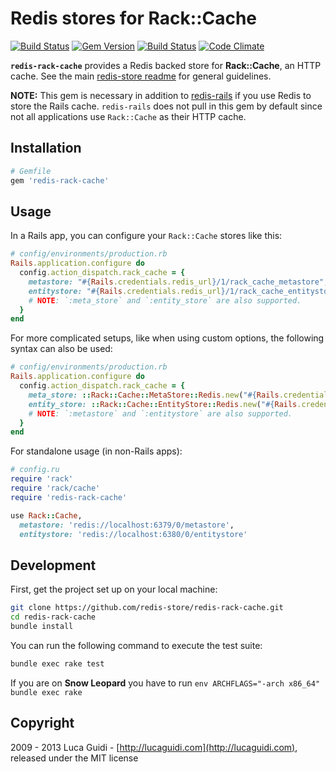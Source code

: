 # Redis stores for Rack::Cache

[![Build Status](https://travis-ci.org/redis-store/redis-rack-cache.svg?branch=master)](https://travis-ci.org/redis-store/redis-rack-cache)
[![Gem Version](https://badge.fury.io/rb/redis-rack-cache.svg)](http://badge.fury.io/rb/redis-rack-cache) [![Build Status](https://secure.travis-ci.org/redis-store/redis-rack-cache.svg?branch=master)](http://travis-ci.org/jodosha/redis-rack-cache?branch=master) [![Code Climate](https://codeclimate.com/github/jodosha/redis-store.svg)](https://codeclimate.com/github/redis-store/redis-rack-cache)

__`redis-rack-cache`__ provides a Redis backed store for __Rack::Cache__, an HTTP cache. See the main [redis-store readme](https://github.com/redis-store/redis-store) for general guidelines.

**NOTE:** This gem is necessary in addition to
[redis-rails](https://github.com/redis-store/redis-rails) if you use
Redis to store the Rails cache. `redis-rails` does not pull in this gem
by default since not all applications use `Rack::Cache` as their HTTP
cache.

## Installation

```ruby
# Gemfile
gem 'redis-rack-cache'
```

## Usage

In a Rails app, you can configure your `Rack::Cache` stores like this:

```ruby
# config/environments/production.rb
Rails.application.configure do
  config.action_dispatch.rack_cache = {
    metastore: "#{Rails.credentials.redis_url}/1/rack_cache_metastore",
    entitystore: "#{Rails.credentials.redis_url}/1/rack_cache_entitystore"
    # NOTE: `:meta_store` and `:entity_store` are also supported.
  }
end
```

For more complicated setups, like when using custom options, the
following syntax can also be used:

```ruby
# config/environments/production.rb
Rails.application.configure do
  config.action_dispatch.rack_cache = {
    meta_store: ::Rack::Cache::MetaStore::Redis.new("#{Rails.credentials.redis_url}/1/rack_cache_metastore", default_ttl: 10.days.to_i),
    entity_store: ::Rack::Cache::EntityStore::Redis.new("#{Rails.credentials.redis_url}/1/rack_cache_entitystore", default_ttl: 120.days.to_i)
    # NOTE: `:metastore` and `:entitystore` are also supported.
  }
end
```

For standalone usage (in non-Rails apps):

```ruby
# config.ru
require 'rack'
require 'rack/cache'
require 'redis-rack-cache'

use Rack::Cache,
  metastore: 'redis://localhost:6379/0/metastore',
  entitystore: 'redis://localhost:6380/0/entitystore'
```

## Development

First, get the project set up on your local machine:

```bash
git clone https://github.com/redis-store/redis-rack-cache.git
cd redis-rack-cache
bundle install
```

You can run the following command to execute the test suite:

```bash
bundle exec rake test
```

If you are on **Snow Leopard** you have to run `env ARCHFLAGS="-arch x86_64" bundle exec rake`

## Copyright

2009 - 2013 Luca Guidi - [http://lucaguidi.com](http://lucaguidi.com), released under the MIT license
